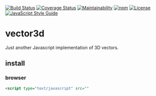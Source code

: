 [![Build Status](https://img.shields.io/travis/synesenom/vector3d/master.svg)](https://travis-ci.org/synesenom/ran)
[![Coverage Status](https://coveralls.io/repos/github/synesenom/vector3d/badge.svg?branch=master)](https://coveralls.io/github/synesenom/ran?branch=master)
[![Maintainability](https://api.codeclimate.com/v1/badges/11de37baea8af83470ac/maintainability)](https://codeclimate.com/github/synesenom/vector3d/maintainability)
[![npm](https://img.shields.io/npm/v/vector3d.svg)](https://www.npmjs.com/package/vector3d)
[![License](https://img.shields.io/npm/l/ranjs.svg)](https://www.npmjs.com/package/vector3d)
[![JavaScript Style Guide](https://img.shields.io/badge/code_style-standard-brightgreen.svg)](https://standardjs.com)

# vector3d

Just another Javascript implementation of 3D vectors.

## install

### browser

```html
<script type="text/javascript" src=""
```